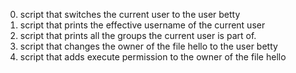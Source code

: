 0. script that switches the current user to the user betty
1. script that prints the effective username of the current user
2. script that prints all the groups the current user is part of.
3. script that changes the owner of the file hello to the user betty
4. script that adds execute permission to the owner of the file hello
